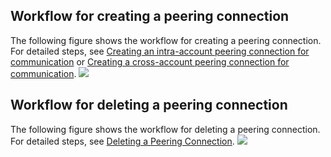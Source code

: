 ## Workflow for creating a peering connection
The following figure shows the workflow for creating a peering connection. For detailed steps, see [Creating an intra-account peering connection for communication](https://intl.cloud.tencent.com/document/product/553/18836) or [Creating a cross-account peering connection for communication](https://intl.cloud.tencent.com/document/product/553/35190).
![](https://main.qcloudimg.com/raw/3cadb39b99bcc8fc34c20adaa07cf3be.jpg)

## Workflow for deleting a peering connection
The following figure shows the workflow for deleting a peering connection. For detailed steps, see [Deleting a Peering Connection](https://intl.cloud.tencent.com/document/product/553/18848).
![](https://main.qcloudimg.com/raw/48472801cd9a3787264ef0de418986f9.jpg)
